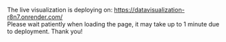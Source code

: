 The live visualization is deploying on: https://datavisualization-r8n7.onrender.com/ </br>
Please wait patiently when loading the page, it may take up to 1 minute due to deployment. Thank you!

